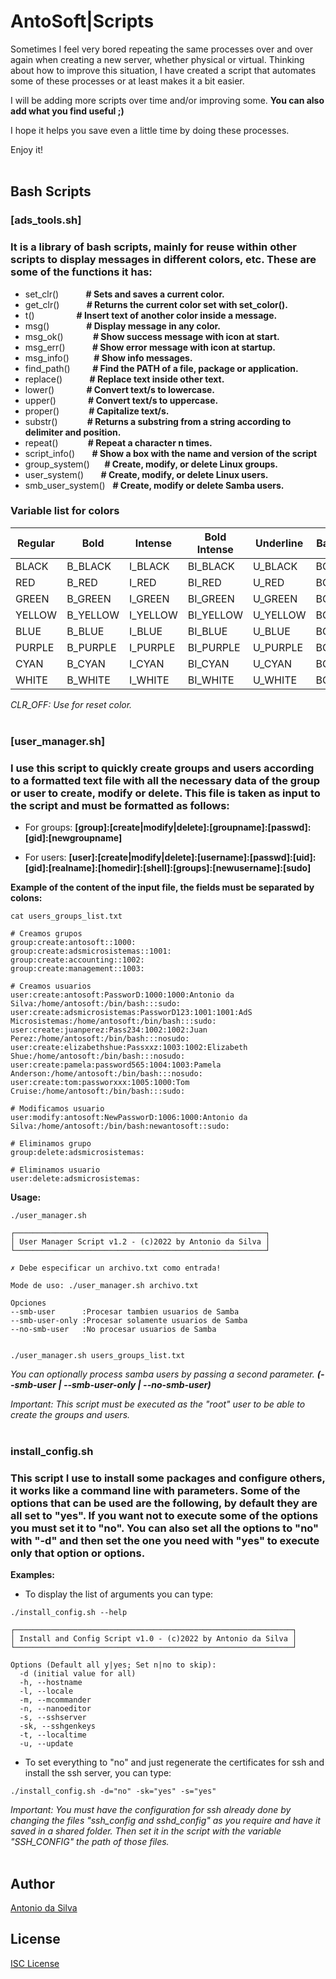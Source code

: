 # AntoSoft|Scripts
Sometimes I feel very bored repeating the same processes over and over again when creating a new server, whether physical or virtual. Thinking about how to improve this situation, I have created a script that automates some of these processes or at least makes it a bit easier.

I will be adding more scripts over time and/or improving some. **You can also add what you find useful ;)**

I hope it helps you save even a little time by doing these processes.

Enjoy it!
<br><br>

## Bash Scripts

### **[ads_tools.sh]**

### It is a library of bash scripts, mainly for reuse within other scripts to display messages in different colors, etc. These are some of the functions it has:
- set_clr()           **# Sets and saves a current color.**
- get_clr()           **# Returns the current color set with set_color().**
- t()                 **# Insert text of another color inside a message.**
- msg()               **# Display message in any color.**
- msg_ok()            **# Show success message with icon at start.**
- msg_err()           **# Show error message with icon at startup.**
- msg_info()          **# Show info messages.**
- find_path()         **# Find the PATH of a file, package or application.**
- replace()           **# Replace text inside other text.**
- lower()             **# Convert text/s to lowercase.**
- upper()             **# Convert text/s to uppercase.**
- proper()            **# Capitalize text/s.**
- substr()            **# Returns a substring from a string according to delimiter and position.**
- repeat()            **# Repeat a character n times.**
- script_info()       **# Show a box with the name and version of the script**
- group_system()      **# Create, modify, or delete Linux groups.**
- user_system()       **# Create, modify, or delete Linux users.**
- smb_user_system()   **# Create, modify or delete Samba users.**

### Variable list for colors
| Regular |   Bold   | Intense  |Bold Intense | Underline | Background | Background Intense |
|---------|----------|----------|------------|-----------|------------|------------|
| BLACK   | B_BLACK  | I_BLACK  | BI_BLACK   | U_BLACK   | BG_BLACK   | BGI_BLACK  |
| RED     | B_RED    | I_RED    | BI_RED     | U_RED     | BG_RED     | BGI_RED    |
| GREEN   | B_GREEN  | I_GREEN  | BI_GREEN   | U_GREEN   | BG_GREEN   | BGI_GREEN  |
| YELLOW  | B_YELLOW | I_YELLOW | BI_YELLOW  | U_YELLOW  | BG_YELLOW  | BGI_YELLOW |
| BLUE    | B_BLUE   | I_BLUE   | BI_BLUE    | U_BLUE    | BG_BLUE    | BGI_BLUE   |
| PURPLE  | B_PURPLE | I_PURPLE | BI_PURPLE  | U_PURPLE  | BG_PURPLE  | BGI_PURPLE |
| CYAN    | B_CYAN   | I_CYAN   | BI_CYAN    | U_CYAN    | BG_CYAN    | BGI_CYAN   |
| WHITE   | B_WHITE  | I_WHITE  | BI_WHITE   | U_WHITE   | BG_WHITE   | BGI_WHITE  |

*CLR_OFF: Use for reset color.*
<br><br>


### **[user_manager.sh]**
### I use this script to quickly create groups and users according to a formatted text file with all the necessary data of the group or user to create, modify or delete. This file is taken as input to the script and must be formatted as follows:
- For groups:
  **[group]:[create|modify|delete]:[groupname]:[passwd]:[gid]:[newgroupname]**

- For users:
  **[user]:[create|modify|delete]:[username]:[passwd]:[uid]:[gid]:[realname]:[homedir]:[shell]:[groups]:[newusername]:[sudo]**

**Example of the content of the input file, the fields must be separated by colons:**
```
cat users_groups_list.txt

# Creamos grupos
group:create:antosoft::1000:
group:create:adsmicrosistemas::1001:
group:create:accounting::1002:
group:create:management::1003:

# Creamos usuarios
user:create:antosoft:PassworD:1000:1000:Antonio da Silva:/home/antosoft:/bin/bash:::sudo:
user:create:adsmicrosistemas:PassworD123:1001:1001:AdS Microsistemas:/home/antosoft:/bin/bash:::sudo:
user:create:juanperez:Pass234:1002:1002:Juan Perez:/home/antosoft:/bin/bash:::nosudo:
user:create:elizabethshue:Passxxz:1003:1002:Elizabeth Shue:/home/antosoft:/bin/bash:::nosudo:
user:create:pamela:password565:1004:1003:Pamela Anderson:/home/antosoft:/bin/bash:::nosudo:
user:create:tom:passworxxx:1005:1000:Tom Cruise:/home/antosoft:/bin/bash:::sudo:

# Modificamos usuario
user:modify:antosoft:NewPassworD:1006:1000:Antonio da Silva:/home/antosoft:/bin/bash:newantosoft::sudo:

# Eliminamos grupo
group:delete:adsmicrosistemas:

# Eliminamos usuario
user:delete:adsmicrosistemas:
```

**Usage:**
```
./user_manager.sh

┌────────────────────────────────────────────────────────┐
│ User Manager Script v1.2 - (c)2022 by Antonio da Silva │
└────────────────────────────────────────────────────────┘

✗ Debe especificar un archivo.txt como entrada!

Mode de uso: ./user_manager.sh archivo.txt

Opciones
--smb-user      :Procesar tambien usuarios de Samba
--smb-user-only :Procesar solamente usuarios de Samba
--no-smb-user   :No procesar usuarios de Samba


./user_manager.sh users_groups_list.txt

```
*You can optionally process samba users by passing a second parameter. **(--smb-user | --smb-user-only | --no-smb-user)***

*Important: This script must be executed as the "root" user to be able to create the groups and users.*
<br><br>


### **install_config.sh**
### This script I use to install some packages and configure others, it works like a command line with parameters. Some of the options that can be used are the following, by default they are all set to "yes". If you want not to execute some of the options you must set it to "no". You can also set all the options to "no" with "-d" and then set the one you need with "yes" to execute only that option or options.

**Examples:**
- To display the list of arguments you can type:
```
./install_config.sh --help

┌──────────────────────────────────────────────────────────────┐
│ Install and Config Script v1.0 - (c)2022 by Antonio da Silva │
└──────────────────────────────────────────────────────────────┘

Options (Default all y|yes; Set n|no to skip):
  -d (initial value for all)
  -h, --hostname
  -l, --locale
  -m, --mcommander
  -n, --nanoeditor
  -s, --sshserver
  -sk, --sshgenkeys
  -t, --localtime
  -u, --update

```
- To set everything to "no" and just regenerate the certificates for ssh and install the ssh server, you can type:

```
./install_config.sh -d="no" -sk="yes" -s="yes"

```
*Important: You must have the configuration for ssh already done by changing the files "ssh_config and sshd_config" as you require and have it saved in a shared folder. Then set it in the script with the variable "SSH_CONFIG" the path of those files.*
<br><br>


## Author
[Antonio da Silva](https://github.com/antosoft)

## License
[ISC License](https://github.com/antosoft/antosoft-scripts/raw/main/LICENSE)
